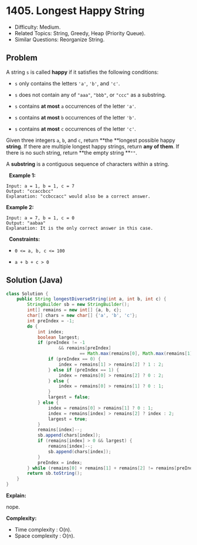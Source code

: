 # 1405. Longest Happy String

- Difficulty: Medium.
- Related Topics: String, Greedy, Heap (Priority Queue).
- Similar Questions: Reorganize String.

## Problem

A string ```s``` is called **happy** if it satisfies the following conditions:


	
- ```s``` only contains the letters ```'a'```, ```'b'```, and ```'c'```.
	
- ```s``` does not contain any of ```"aaa"```, ```"bbb"```, or ```"ccc"``` as a substring.
	
- ```s``` contains **at most** ```a``` occurrences of the letter ```'a'```.
	
- ```s``` contains **at most** ```b``` occurrences of the letter ```'b'```.
	
- ```s``` contains **at most** ```c``` occurrences of the letter ```'c'```.


Given three integers ```a```, ```b```, and ```c```, return **the **longest possible happy **string**. If there are multiple longest happy strings, return **any of them**. If there is no such string, return **the empty string **```""```.

A **substring** is a contiguous sequence of characters within a string.

 
**Example 1:**

```
Input: a = 1, b = 1, c = 7
Output: "ccaccbcc"
Explanation: "ccbccacc" would also be a correct answer.
```

**Example 2:**

```
Input: a = 7, b = 1, c = 0
Output: "aabaa"
Explanation: It is the only correct answer in this case.
```

 
**Constraints:**


	
- ```0 <= a, b, c <= 100```
	
- ```a + b + c > 0```



## Solution (Java)

```java
class Solution {
    public String longestDiverseString(int a, int b, int c) {
        StringBuilder sb = new StringBuilder();
        int[] remains = new int[] {a, b, c};
        char[] chars = new char[] {'a', 'b', 'c'};
        int preIndex = -1;
        do {
            int index;
            boolean largest;
            if (preIndex != -1
                    && remains[preIndex]
                            == Math.max(remains[0], Math.max(remains[1], remains[2]))) {
                if (preIndex == 0) {
                    index = remains[1] > remains[2] ? 1 : 2;
                } else if (preIndex == 1) {
                    index = remains[0] > remains[2] ? 0 : 2;
                } else {
                    index = remains[0] > remains[1] ? 0 : 1;
                }
                largest = false;
            } else {
                index = remains[0] > remains[1] ? 0 : 1;
                index = remains[index] > remains[2] ? index : 2;
                largest = true;
            }
            remains[index]--;
            sb.append(chars[index]);
            if (remains[index] > 0 && largest) {
                remains[index]--;
                sb.append(chars[index]);
            }
            preIndex = index;
        } while (remains[0] + remains[1] + remains[2] != remains[preIndex]);
        return sb.toString();
    }
}
```

**Explain:**

nope.

**Complexity:**

* Time complexity : O(n).
* Space complexity : O(n).
